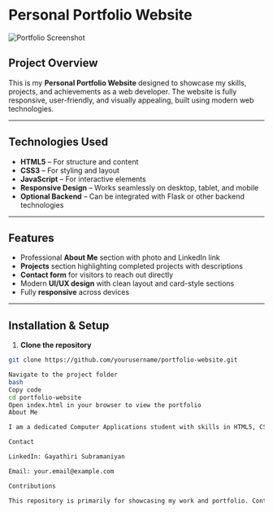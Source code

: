 # Personal Portfolio Website

![Portfolio Screenshot](images/my-photo.jpg) <!-- Replace with your actual screenshot -->

## Project Overview
This is my **Personal Portfolio Website** designed to showcase my skills, projects, and achievements as a web developer. The website is fully responsive, user-friendly, and visually appealing, built using modern web technologies.  

---

## Technologies Used
- **HTML5** – For structure and content  
- **CSS3** – For styling and layout  
- **JavaScript** – For interactive elements  
- **Responsive Design** – Works seamlessly on desktop, tablet, and mobile  
- **Optional Backend** – Can be integrated with Flask or other backend technologies  

---

## Features
- Professional **About Me** section with photo and LinkedIn link  
- **Projects** section highlighting completed projects with descriptions  
- **Contact form** for visitors to reach out directly  
- Modern **UI/UX design** with clean layout and card-style sections  
- Fully **responsive** across devices  

---

## Installation & Setup
1. **Clone the repository**
```bash
git clone https://github.com/yourusername/portfolio-website.git

Navigate to the project folder
bash
Copy code
cd portfolio-website
Open index.html in your browser to view the portfolio
About Me

I am a dedicated Computer Applications student with skills in HTML5, CSS, JavaScript, Python (Flask), and MySQL. I am passionate about building user-friendly applications and constantly improving my technical and problem-solving abilities.

Contact

LinkedIn: Gayathiri Subramaniyan

Email: your.email@example.com

Contributions

This repository is primarily for showcasing my work and portfolio. Contributions are welcome for improvements in design, responsiveness, or features.


